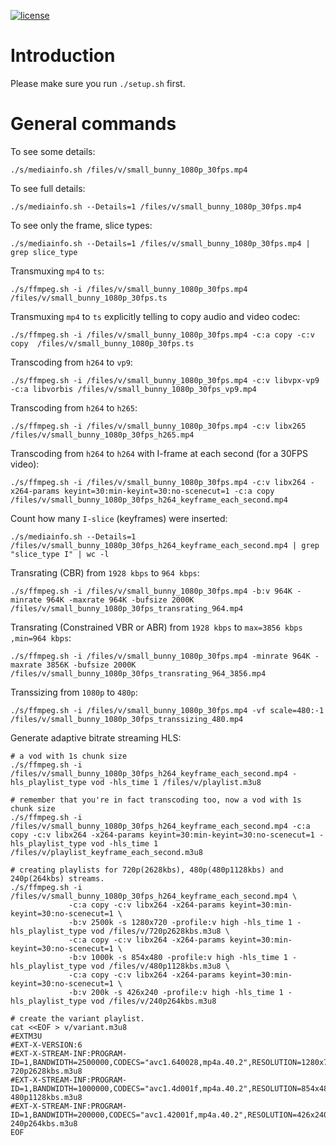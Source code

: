 [![license](https://img.shields.io/badge/license-BSD--3--Clause-blue.svg)](https://img.shields.io/badge/license-BSD--3--Clause-blue.svg)

# Introduction

Please make sure you run `./setup.sh` first.

# General commands

To see some details:

```
./s/mediainfo.sh /files/v/small_bunny_1080p_30fps.mp4
```

To see full details:

```
./s/mediainfo.sh --Details=1 /files/v/small_bunny_1080p_30fps.mp4
```

To see only the frame, slice types:

```
./s/mediainfo.sh --Details=1 /files/v/small_bunny_1080p_30fps.mp4 | grep slice_type
```

Transmuxing `mp4` to `ts`:

```
./s/ffmpeg.sh -i /files/v/small_bunny_1080p_30fps.mp4  /files/v/small_bunny_1080p_30fps.ts
```

Transmuxing `mp4` to `ts` explicitly telling to copy audio and video codec:

```
./s/ffmpeg.sh -i /files/v/small_bunny_1080p_30fps.mp4 -c:a copy -c:v copy  /files/v/small_bunny_1080p_30fps.ts
```

Transcoding from `h264` to `vp9`:

```
./s/ffmpeg.sh -i /files/v/small_bunny_1080p_30fps.mp4 -c:v libvpx-vp9 -c:a libvorbis /files/v/small_bunny_1080p_30fps_vp9.mp4
```

Transcoding from `h264` to `h265`:

```
./s/ffmpeg.sh -i /files/v/small_bunny_1080p_30fps.mp4 -c:v libx265 /files/v/small_bunny_1080p_30fps_h265.mp4
```

Transcoding from `h264` to `h264` with I-frame at each second (for a 30FPS video):

```
./s/ffmpeg.sh -i /files/v/small_bunny_1080p_30fps.mp4 -c:v libx264 -x264-params keyint=30:min-keyint=30:no-scenecut=1 -c:a copy /files/v/small_bunny_1080p_30fps_h264_keyframe_each_second.mp4
```

Count how many `I-slice` (keyframes) were inserted:

```
./s/mediainfo.sh --Details=1 /files/v/small_bunny_1080p_30fps_h264_keyframe_each_second.mp4 | grep "slice_type I" | wc -l
```

Transrating (CBR) from `1928 kbps` to `964 kbps`:

```
./s/ffmpeg.sh -i /files/v/small_bunny_1080p_30fps.mp4 -b:v 964K -minrate 964K -maxrate 964K -bufsize 2000K  /files/v/small_bunny_1080p_30fps_transrating_964.mp4
```

Transrating (Constrained VBR or ABR) from `1928 kbps` to `max=3856 kbps ,min=964 kbps`:

```
./s/ffmpeg.sh -i /files/v/small_bunny_1080p_30fps.mp4 -minrate 964K -maxrate 3856K -bufsize 2000K  /files/v/small_bunny_1080p_30fps_transrating_964_3856.mp4
```

Transsizing from `1080p` to `480p`:

```
./s/ffmpeg.sh -i /files/v/small_bunny_1080p_30fps.mp4 -vf scale=480:-1 /files/v/small_bunny_1080p_30fps_transsizing_480.mp4
```

Generate adaptive bitrate streaming HLS:

```
# a vod with 1s chunk size
./s/ffmpeg.sh -i /files/v/small_bunny_1080p_30fps_h264_keyframe_each_second.mp4 -hls_playlist_type vod -hls_time 1 /files/v/playlist.m3u8

# remember that you're in fact transcoding too, now a vod with 1s chunk size
./s/ffmpeg.sh -i /files/v/small_bunny_1080p_30fps_h264_keyframe_each_second.mp4 -c:a copy -c:v libx264 -x264-params keyint=30:min-keyint=30:no-scenecut=1 -hls_playlist_type vod -hls_time 1 /files/v/playlist_keyframe_each_second.m3u8

# creating playlists for 720p(2628kbs), 480p(480p1128kbs) and 240p(264kbs) streams.
./s/ffmpeg.sh -i /files/v/small_bunny_1080p_30fps_h264_keyframe_each_second.mp4 \
             -c:a copy -c:v libx264 -x264-params keyint=30:min-keyint=30:no-scenecut=1 \
             -b:v 2500k -s 1280x720 -profile:v high -hls_time 1 -hls_playlist_type vod /files/v/720p2628kbs.m3u8 \
             -c:a copy -c:v libx264 -x264-params keyint=30:min-keyint=30:no-scenecut=1 \
             -b:v 1000k -s 854x480 -profile:v high -hls_time 1 -hls_playlist_type vod /files/v/480p1128kbs.m3u8 \
             -c:a copy -c:v libx264 -x264-params keyint=30:min-keyint=30:no-scenecut=1 \
             -b:v 200k -s 426x240 -profile:v high -hls_time 1 -hls_playlist_type vod /files/v/240p264kbs.m3u8

# create the variant playlist.
cat <<EOF > v/variant.m3u8
#EXTM3U
#EXT-X-VERSION:6
#EXT-X-STREAM-INF:PROGRAM-ID=1,BANDWIDTH=2500000,CODECS="avc1.640028,mp4a.40.2",RESOLUTION=1280x720
720p2628kbs.m3u8
#EXT-X-STREAM-INF:PROGRAM-ID=1,BANDWIDTH=1000000,CODECS="avc1.4d001f,mp4a.40.2",RESOLUTION=854x480
480p1128kbs.m3u8
#EXT-X-STREAM-INF:PROGRAM-ID=1,BANDWIDTH=200000,CODECS="avc1.42001f,mp4a.40.2",RESOLUTION=426x240
240p264kbs.m3u8
EOF

```

